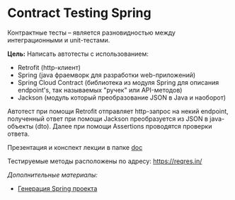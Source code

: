 # Contract Testing Spring
Контрактные тесты – является разновидностью между интеграционными и unit-тестами.

**Цель:**
Написать автотесты с использованием:
- Retrofit (http-клиент) 
- Spring (java фраемворк для разработки web-приложений)
- Spring Cloud Contract (библиотека из модуля Spring для описания endpoint's, так называемых "ручек" или API-методов)
- Jackson (модуль который преобразование JSON в Java и наоборот)

Автотест при помощи Retrofit отправляет http-запрос на некий endpoint, полученный ответ при помощи Jackson 
преобразуется из JSON в java-объекты (dto). Далее при помощи Assertions проводятся проверки ответа.

Презентация и конспект лекции в папке [doc](https://github.com/nmochalova/OtusContractTest/tree/main/doc)

Тестируемые методы расположены по адресу: https://reqres.in/

*Дополнительные материалы:*
- [Генерация Spring проекта](https://start.spring.io/)


